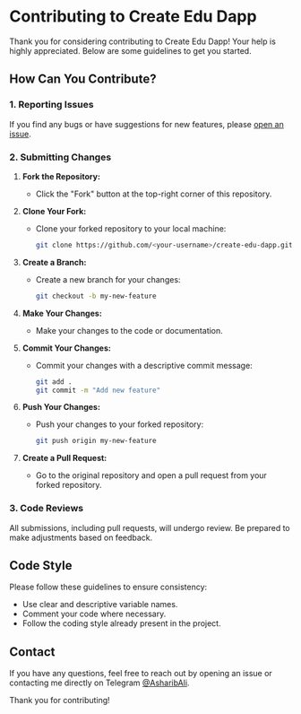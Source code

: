 # Contributing to Create Edu Dapp

Thank you for considering contributing to Create Edu Dapp! Your help is highly appreciated. Below are some guidelines to get you started.

## How Can You Contribute?

### 1. Reporting Issues

If you find any bugs or have suggestions for new features, please [open an issue](https://github.com/AsharibAli/create-edu-dapp/issues).

### 2. Submitting Changes

1. **Fork the Repository:**
   - Click the "Fork" button at the top-right corner of this repository.

2. **Clone Your Fork:**
   - Clone your forked repository to your local machine:
     ```bash
     git clone https://github.com/<your-username>/create-edu-dapp.git
     ```

3. **Create a Branch:**
   - Create a new branch for your changes:
     ```bash
     git checkout -b my-new-feature
     ```

4. **Make Your Changes:**
   - Make your changes to the code or documentation.

5. **Commit Your Changes:**
   - Commit your changes with a descriptive commit message:
     ```bash
     git add .
     git commit -m "Add new feature"
     ```

6. **Push Your Changes:**
   - Push your changes to your forked repository:
     ```bash
     git push origin my-new-feature
     ```

7. **Create a Pull Request:**
   - Go to the original repository and open a pull request from your forked repository.

### 3. Code Reviews

All submissions, including pull requests, will undergo review. Be prepared to make adjustments based on feedback.

## Code Style

Please follow these guidelines to ensure consistency:

- Use clear and descriptive variable names.
- Comment your code where necessary.
- Follow the coding style already present in the project.

## Contact

If you have any questions, feel free to reach out by opening an issue or contacting me directly on Telegram [@AsharibAli](https://t.me/AsharibAli).

Thank you for contributing!
